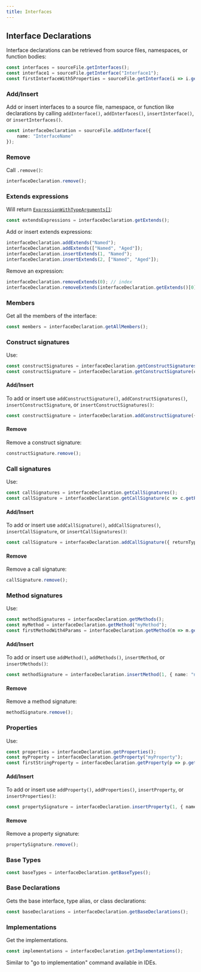 ```yaml
---
title: Interfaces
---
```


## Interface Declarations

Interface declarations can be retrieved from source files, namespaces, or function bodies:

```ts
const interfaces = sourceFile.getInterfaces();
const interface1 = sourceFile.getInterface("Interface1");
const firstInterfaceWith5Properties = sourceFile.getInterface(i => i.getProperties().length === 5);
```

### Add/Insert

Add or insert interfaces to a source file, namespace, or function like declarations by calling `addInterface()`, `addInterfaces()`, `insertInterface()`, or `insertInterfaces()`.

```ts
const interfaceDeclaration = sourceFile.addInterface({
    name: "InterfaceName"
});
```

### Remove

Call `.remove()`:

```ts
interfaceDeclaration.remove();
```

### Extends expressions

Will return [`ExpressionWithTypeArguments[]`](expressions):

```ts
const extendsExpressions = interfaceDeclaration.getExtends();
```

Add or insert extends expressions:

```ts
interfaceDeclaration.addExtends("Named");
interfaceDeclaration.addExtends(["Named", "Aged"]);
interfaceDeclaration.insertExtends(1, "Named");
interfaceDeclaration.insertExtends(2, ["Named", "Aged"]);
```

Remove an expression:

```ts
interfaceDeclaration.removeExtends(0); // index
interfaceDeclaration.removeExtends(interfaceDeclaration.getExtends()[0]); // node
```

### Members

Get all the members of the interface:

```ts
const members = interfaceDeclaration.getAllMembers();
```

### Construct signatures

Use:

```ts
const constructSignatures = interfaceDeclaration.getConstructSignatures();
const constructSignature = interfaceDeclaration.getConstructSignature(c => c.getParameters().length > 2);
```

#### Add/Insert

To add or insert use `addConstructSignature()`, `addConstructSignatures()`, `insertConstructSignature`, or `insertConstructSignatures()`:

```ts
const constructSignature = interfaceDeclaration.addConstructSignature({ returnType: "SomeClass" });
```

#### Remove

Remove a construct signature:

```ts
constructSignature.remove();
```

### Call signatures

Use:

```ts
const callSignatures = interfaceDeclaration.getCallSignatures();
const callSignature = interfaceDeclaration.getCallSignature(c => c.getParameters().length > 2);
```

#### Add/Insert

To add or insert use `addCallSignature()`, `addCallSignatures()`, `insertCallSignature`, or `insertCallSignatures()`:

```ts
const callSignature = interfaceDeclaration.addCallSignature({ returnType: "SomeClass" });
```

#### Remove

Remove a call signature:

```ts
callSignature.remove();
```

### Method signatures

Use:

```ts
const methodSignatures = interfaceDeclaration.getMethods();
const myMethod = interfaceDeclaration.getMethod("myMethod");
const firstMethodWith4Params = interfaceDeclaration.getMethod(m => m.getParameters().length === 4);
```

#### Add/Insert

To add or insert use `addMethod()`, `addMethods()`, `insertMethod`, or `insertMethods()`:

```ts
const methodSignature = interfaceDeclaration.insertMethod(1, { name: "newMethod", returnType: "boolean" });
```

#### Remove

Remove a method signature:

```ts
methodSignature.remove();
```

### Properties

Use:

```ts
const properties = interfaceDeclaration.getProperties();
const myProperty = interfaceDeclaration.getProperty("myProperty");
const firstStringProperty = interfaceDeclaration.getProperty(p => p.getType().getText() === "string");
```

#### Add/Insert

To add or insert use `addProperty()`, `addProperties()`, `insertProperty`, or `insertProperties()`:

```ts
const propertySignature = interfaceDeclaration.insertProperty(1, { name: "newProperty", type: "string" });
```

#### Remove

Remove a property signature:

```ts
propertySignature.remove();
```

### Base Types

```ts
const baseTypes = interfaceDeclaration.getBaseTypes();
```

### Base Declarations

Gets the base interface, type alias, or class declarations:

```ts
const baseDeclarations = interfaceDeclaration.getBaseDeclarations();
```

### Implementations

Get the implementations.

```ts
const implementations = interfaceDeclaration.getImplementations();
```

Similar to "go to implementation" command available in IDEs.
